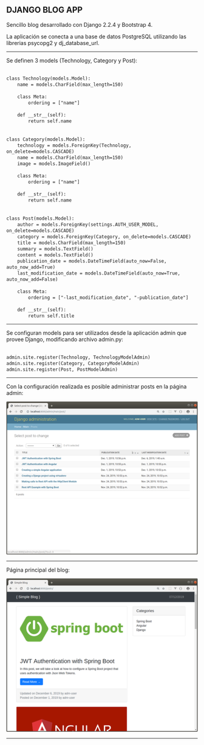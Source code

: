 DJANGO BLOG APP
---------------------------------------------------------------------------------------------------------------------

Sencillo blog desarrollado con Django 2.2.4 y Bootstrap 4.

La aplicación se conecta a una base de datos PostgreSQL utilizando las librerias psycopg2 y dj_database_url.

---------------------------------------------------------------------------------------------------------------------

Se definen 3 models (Technology, Category y Post):

```

class Technology(models.Model):
    name = models.CharField(max_length=150)

    class Meta:
        ordering = ["name"]
    
    def __str__(self):
        return self.name


class Category(models.Model):
    technology = models.ForeignKey(Technology, on_delete=models.CASCADE)
    name = models.CharField(max_length=150)
    image = models.ImageField()

    class Meta:
        ordering = ["name"]
    
    def __str__(self):
        return self.name


class Post(models.Model):
    author = models.ForeignKey(settings.AUTH_USER_MODEL, on_delete=models.CASCADE)
    category = models.ForeignKey(Category, on_delete=models.CASCADE)
    title = models.CharField(max_length=150)
    summary = models.TextField()
    content = models.TextField()
    publication_date = models.DateTimeField(auto_now=False, auto_now_add=True)
    last_modification_date = models.DateTimeField(auto_now=True, auto_now_add=False)

    class Meta:
        ordering = ["-last_modification_date", "-publication_date"]
    
    def __str__(self):
        return self.title

```

---------------------------------------------------------------------------------------------------------------------

Se configuran models para ser utilizados desde la aplicación admin que provee Django,
modificando archivo admin.py:

```

admin.site.register(Technology, TechnologyModelAdmin)
admin.site.register(Category, CategoryModelAdmin)
admin.site.register(Post, PostModelAdmin)

```

---------------------------------------------------------------------------------------------------------------------

Con la configuración realizada es posible administrar posts en la página admin:

![Screenshot AdminPosts](screenshots/django_blog_admin.png)

---------------------------------------------------------------------------------------------------------------------

Página principal del blog:

![Screenshot Main](screenshots/django_blog_main_page.png)

---------------------------------------------------------------------------------------------------------------------